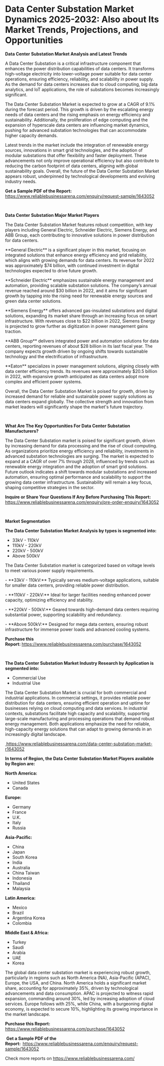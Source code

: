 <p><h1>Data Center Substation Market Dynamics 2025-2032: Also about Its Market Trends, Projections, and Opportunities</h1></p><p><strong>Data Center Substation Market Analysis and Latest Trends</strong></p>
<p><p>A Data Center Substation is a critical infrastructure component that enhances the power distribution capabilities of data centers. It transforms high-voltage electricity into lower-voltage power suitable for data center operations, ensuring efficiency, reliability, and scalability in power supply. As the demand for data centers increases due to cloud computing, big data analytics, and IoT applications, the role of substations becomes increasingly significant.</p><p>The Data Center Substation Market is expected to grow at a CAGR of 9.1% during the forecast period. This growth is driven by the escalating energy needs of data centers and the rising emphasis on energy efficiency and sustainability. Additionally, the proliferation of edge computing and the expansion of hyperscale data centers are influencing market dynamics, pushing for advanced substation technologies that can accommodate higher capacity demands.</p><p>Latest trends in the market include the integration of renewable energy sources, innovations in smart grid technologies, and the adoption of modular substations that offer flexibility and faster deployment. These advancements not only improve operational efficiency but also contribute to reducing the carbon footprint of data centers, aligning with global sustainability goals. Overall, the future of the Data Center Substation Market appears robust, underpinned by technological developments and evolving industry needs.</p></p>
<p><strong>Get a Sample PDF of the Report:&nbsp;</strong> <a href="https://www.reliablebusinessarena.com/enquiry/request-sample/1643052?utm_campaign=3492&utm_medium=2&utm_source=Github&utm_content=ia&utm_term=09042025&utm_id=data-center-substation">https://www.reliablebusinessarena.com/enquiry/request-sample/1643052</a></p>
<p>&nbsp;</p>
<p><strong>Data Center Substation Major Market Players</strong></p>
<p><p>The Data Center Substation Market features robust competition, with key players including General Electric, Schneider Electric, Siemens Energy, and ABB Group, each contributing to innovative solutions in power distribution for data centers. </p><p>**General Electric** is a significant player in this market, focusing on integrated solutions that enhance energy efficiency and grid reliability, which aligns with growing demands for data centers. Its revenue for 2022 was approximately $74 billion, with continued investment in digital technologies expected to drive future growth.</p><p>**Schneider Electric** emphasizes sustainable energy management and automation, providing scalable substation solutions. The company’s annual revenue reached around $30 billion in 2022, and it aims for significant growth by tapping into the rising need for renewable energy sources and green data center solutions.</p><p>**Siemens Energy** offers advanced gas-insulated substations and digital solutions, expanding its market share through an increasing focus on smart infrastructure. With revenues close to $22 billion in 2022, Siemens Energy is projected to grow further as digitization in power management gains traction.</p><p>**ABB Group** delivers integrated power and automation solutions for data centers, reporting revenues of about $28 billion in its last fiscal year. The company expects growth driven by ongoing shifts towards sustainable technology and the electrification of infrastructure.</p><p>**Eaton** specializes in power management solutions, aligning closely with data center efficiency trends. Its revenues were approximately $20.5 billion in 2022, with expansive growth anticipated as data centers adopt more complex and efficient power systems.</p><p>Overall, the Data Center Substation Market is poised for growth, driven by increased demand for reliable and sustainable power supply solutions as data centers expand globally. The collective strength and innovation from market leaders will significantly shape the market's future trajectory.</p></p>
<p>&nbsp;</p>
<p><strong>What Are The Key Opportunities For Data Center Substation Manufacturers?</strong></p>
<p><p>The Data Center Substation market is poised for significant growth, driven by increasing demand for data processing and the rise of cloud computing. As organizations prioritize energy efficiency and reliability, investments in advanced substation technologies are surging. The market is expected to expand at a CAGR of over 7% through 2028, influenced by trends such as renewable energy integration and the adoption of smart grid solutions. Future outlook indicates a shift towards modular substations and increased automation, ensuring optimal performance and scalability to support the growing data center infrastructure. Sustainability will remain a key focus, shaping competitive strategies in the sector.</p></p>
<p><strong>Inquire or Share Your Questions If Any Before Purchasing This Report:</strong> <a href="https://www.reliablebusinessarena.com/enquiry/pre-order-enquiry/1643052?utm_campaign=3492&utm_medium=2&utm_source=Github&utm_content=ia&utm_term=09042025&utm_id=data-center-substation">https://www.reliablebusinessarena.com/enquiry/pre-order-enquiry/1643052</a></p>
<p>&nbsp;</p>
<p><strong>Market Segmentation</strong></p>
<p><strong>The Data Center Substation Market Analysis by types is segmented into:</strong></p>
<p><ul><li>33kV - 110kV</li><li>110kV - 220kV</li><li>220kV - 500kV</li><li>Above 500kV</li></ul></p>
<p><p>The Data Center Substation market is categorized based on voltage levels to meet various power supply requirements. </p><p>- **33kV - 110kV:** Typically serves medium-voltage applications, suitable for smaller data centers, providing reliable power distribution.  </p><p>- **110kV - 220kV:** Ideal for larger facilities needing enhanced power capacity, optimizing efficiency and stability.  </p><p>- **220kV - 500kV:** Geared towards high-demand data centers requiring substantial power, supporting scalability and redundancy.  </p><p>- **Above 500kV:** Designed for mega data centers, ensuring robust infrastructure for immense power loads and advanced cooling systems.</p></p>
<p><strong>Purchase this Report:&nbsp;</strong><a href="https://www.reliablebusinessarena.com/purchase/1643052?utm_campaign=3492&utm_medium=2&utm_source=Github&utm_content=ia&utm_term=09042025&utm_id=data-center-substation">https://www.reliablebusinessarena.com/purchase/1643052</a></p>
<p>&nbsp;</p>
<p><strong>The Data Center Substation Market Industry Research by Application is segmented into:</strong></p>
<p><ul><li>Commercial Use</li><li>Industrial Use</li></ul></p>
<p><p>The Data Center Substation Market is crucial for both commercial and industrial applications. In commercial settings, it provides reliable power distribution for data centers, ensuring efficient operation and uptime for businesses relying on cloud computing and data services. In industrial contexts, substations facilitate high capacity and scalability, supporting large-scale manufacturing and processing operations that demand robust energy management. Both applications emphasize the need for reliable, high-capacity energy solutions that can adapt to growing demands in an increasingly digital landscape.</p></p>
<p><a href="https://www.reliablebusinessarena.com/data-center-substation-market-r1643052?utm_campaign=3492&utm_medium=2&utm_source=Github&utm_content=ia&utm_term=09042025&utm_id=data-center-substation">&nbsp;https://www.reliablebusinessarena.com/data-center-substation-market-r1643052</a></p>
<p><strong>In terms of Region, the Data Center Substation Market Players available by Region are:</strong></p>
<p>
    <p> <strong> North America: </strong>
        <ul>
            <li>United States</li>
            <li>Canada</li>
        </ul>
        </p> 
    <p> <strong> Europe: </strong>
        <ul>
            <li>Germany</li>
            <li>France</li>
            <li>U.K.</li>
            <li>Italy</li>
            <li>Russia</li>
        </ul>
        </p> 
    <p> <strong> Asia-Pacific: </strong>
        <ul>
            <li>China</li>
            <li>Japan</li>
            <li>South Korea</li>
            <li>India</li>
            <li>Australia</li>
            <li>China Taiwan</li>
            <li>Indonesia</li>
            <li>Thailand</li>
            <li>Malaysia</li>
        </ul>
        </p> 
    <p> <strong> Latin America: </strong>
        <ul>
            <li>Mexico</li>
            <li>Brazil</li>
            <li>Argentina Korea</li>
            <li>Colombia</li>
        </ul>
        </p> 
    <p> <strong> Middle East & Africa: </strong>
        <ul>
            <li>Turkey</li>
            <li>Saudi</li>
            <li>Arabia</li>
            <li>UAE</li>
            <li>Korea</li>
        </ul>
    </p>
    </p>
<p><p>The global data center substation market is experiencing robust growth, particularly in regions such as North America (NA), Asia-Pacific (APAC), Europe, the USA, and China. North America holds a significant market share, accounting for approximately 35%, driven by technological advancements and data consumption. APAC is projected to witness rapid expansion, commanding around 30%, led by increasing adoption of cloud services. Europe follows with 25%, while China, with a burgeoning digital economy, is expected to secure 10%, highlighting its growing importance in the market landscape.</p></p>
<p><strong>Purchase this Report: </strong><a href="https://www.reliablebusinessarena.com/purchase/1643052?utm_campaign=3492&utm_medium=2&utm_source=Github&utm_content=ia&utm_term=09042025&utm_id=data-center-substation">https://www.reliablebusinessarena.com/purchase/1643052</a></p>
<p>&nbsp;<strong>Get a Sample PDF of the Report:&nbsp;&nbsp;</strong><a href="https://www.reliablebusinessarena.com/enquiry/request-sample/1643052?utm_campaign=3492&utm_medium=2&utm_source=Github&utm_content=ia&utm_term=09042025&utm_id=data-center-substation">https://www.reliablebusinessarena.com/enquiry/request-sample/1643052</a></p>
<p><strong></strong></p>
<p>Check more reports on <a href="https://www.reliablebusinessarena.com/?utm_campaign=3492&utm_medium=2&utm_source=Github&utm_content=ia&utm_term=09042025&utm_id=data-center-substation">https://www.reliablebusinessarena.com/</a></p>